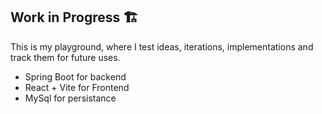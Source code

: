 ## Work in Progress 🏗️

This is my playground, where I test ideas, iterations, implementations and track them for future uses.

- Spring Boot for backend
- React + Vite for Frontend
- MySql for persistance
